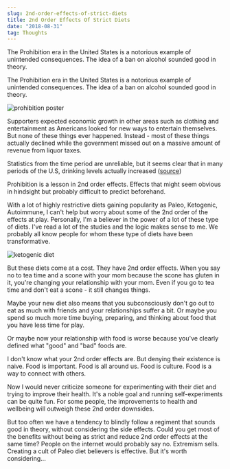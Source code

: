 ```yaml
---
slug: 2nd-order-effects-of-strict-diets
title: 2nd Order Effects Of Strict Diets
date: "2018-08-31"
tag: Thoughts
---
```


The Prohibition era in the United States is a notorious example of unintended consequences. The idea of a ban on alcohol sounded good in theory.

<!-- more -->

The Prohibition era in the United States is a notorious example of unintended consequences. The idea of a ban on alcohol sounded good in theory.

![prohibition poster](./prohibition.jpg)

Supporters expected economic growth in other areas such as clothing and entertainment as Americans looked for new ways to entertain themselves. But none of these things ever happened. Instead - most of these things actually declined while the government missed out on a massive amount of revenue from liquor taxes.

Statistics from the time period are unreliable, but it seems clear that in many periods of the U.S, drinking levels actually increased ([source](http://www.pbs.org/kenburns/prohibition/unintended-consequences/))

Prohibition is a lesson in 2nd order effects. Effects that might seem obvious in hindsight but probably difficult to predict beforehand.

With a lot of highly restrictive diets gaining popularity as Paleo, Ketogenic, Autoimmune, I can't help but worry about some of the 2nd order of the effects at play. Personally, I'm a believer in the power of a lot of these type of diets. I've read a lot of the studies and the logic makes sense to me. We probably all know people for whom these type of diets have been transformative.

![ketogenic diet ](./keto.jpg)

But these diets come at a cost. They have 2nd order effects. When you say no to tea time and a scone with your mom because the scone has gluten in it, you're changing your relationship with your mom. Even if you go to tea time and don't eat a scone - it still changes things.

Maybe your new diet also means that you subconsciously don't go out to eat as much with friends and your relationships suffer a bit. Or maybe you spend so much more time buying, preparing, and thinking about food that you have less time for play.

Or maybe now your relationship with food is worse because you've clearly defined what "good" and "bad" foods are.

I don't know what your 2nd order effects are. But denying their existence is naive. Food is important. Food is all around us. Food is culture. Food is a way to connect with others.

Now I would never criticize someone for experimenting with their diet and trying to improve their health. It's a noble goal and running self-experiments can be quite fun. For some people, the improvements to health and wellbeing will outweigh these 2nd order downsides.

But too often we have a tendency to blindly follow a regiment that sounds good in theory, without considering the side effects. Could you get most of the benefits without being as strict and reduce 2nd order effects at the same time? People on the internet would probably say no. Extremism sells. Creating a cult of Paleo diet believers is effective. But it's worth considering...
